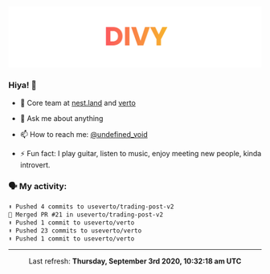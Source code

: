 
![](https://github.com/divy-work/divy-work/raw/master/assets/divy.png)

### Hiya! 👋

- 🔭 Core team at [nest.land](https://github.com/nestdotland/nest.land) and [verto](https://github.com/useverto/verto)

- 💬 Ask me about anything

- 📫 How to reach me: [@undefined_void](https://instagram.com/divy.exe)

- ⚡ Fun fact: I play guitar, listen to music, enjoy meeting new people, kinda introvert.

### 🗣 My activity:

```
⬆️ Pushed 4 commits to useverto/trading-post-v2
🎉 Merged PR #21 in useverto/trading-post-v2
⬆️ Pushed 1 commit to useverto/verto
⬆️ Pushed 23 commits to useverto/verto
⬆️ Pushed 1 commit to useverto/verto
```

------------
<p align="center">Last refresh: <b>Thursday, September 3rd 2020, 10:32:18 am UTC</b></p>
